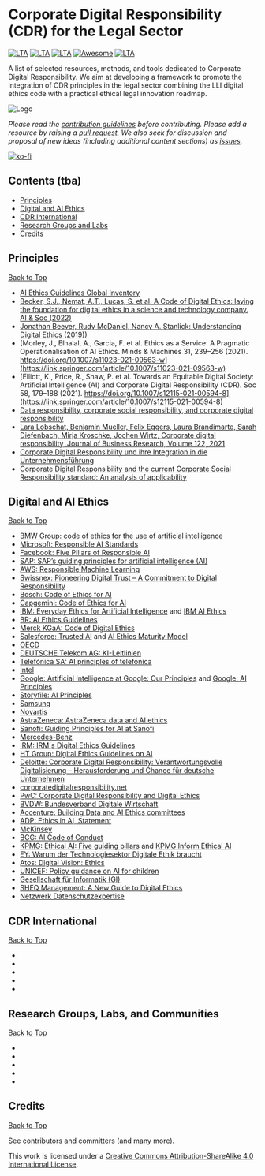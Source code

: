 # Corporate Digital Responsibility (CDR) for the Legal Sector
[![LTA](https://img.shields.io/badge/CLP-CDR-green?style=flat-square)](https://www.liquid-legal-institute.com/workinggroups/corporate-digital-responsibility-cdr/)
[![LTA](https://img.shields.io/badge/CLP-Ecosystem-blue?style=flat-square)](https://github.com/Liquid-Legal-Institute/Common-Legal-Platform)
[![LTA](https://img.shields.io/badge/CLP-Community-orange?style=flat-square)](https://github.com/Liquid-Legal-Institute/Common-Legal-Platform)
[![Awesome](https://awesome.re/badge.svg)](https://awesome.re)
[![LTA](https://img.shields.io/badge/License-CC_BY--SA_4.0-lightgrey?style=flat-square)](https://creativecommons.org/licenses/by-sa/4.0/)


A list of selected resources, methods, and tools dedicated to Corporate Digital Responsibility. We aim at developing a framework to promote the integration of CDR principles in the legal sector combining the LLI digital ethics code with a practical ethical legal innovation roadmap. 


![Logo](https://www.liquid-legal-institute.com/wp-content/uploads/2022/02/MicrosoftTeams-image.png)

_Please read the [contribution guidelines](contributing.md) before contributing. Please add a resource by raising a [pull request](https://github.com/Liquid-Legal-Institute/Legal-Text-Analytics/pulls). We also seek for discussion and proposal of new ideas (including additional content sections) as [issues](https://github.com/Liquid-Legal-Institute/Legal-Text-Analytics/issues)._

[![ko-fi](https://ko-fi.com/img/githubbutton_sm.svg)](https://ko-fi.com/W7W1FF5NN)

## Contents (tba)

* [Principles](#principles)
* [Digital and AI Ethics](#digital-and-ai-ethics)
* [CDR International](#cdr-international)
* [Research Groups and Labs](#research-groups-labs-and-communities)
* [Credits](#credits)

## Principles
[Back to Top](#contents)
- [AI Ethics Guidelines Global Inventory](https://inventory.algorithmwatch.org/)
- [Becker, S.J., Nemat, A.T., Lucas, S. et al. A Code of Digital Ethics: laying the foundation for digital ethics in a science and technology company. AI & Soc (2022)](https://doi.org/10.1007/s00146-021-01376-w)
- [Jonathan Beever, Rudy McDaniel, Nancy A. Stanlick: Understanding Digital Ethics (2019))](https://doi.org/10.4324/9781315282138)
- [Morley, J., Elhalal, A., Garcia, F. et al. Ethics as a Service: A Pragmatic Operationalisation of AI Ethics. Minds & Machines 31, 239–256 (2021). https://doi.org/10.1007/s11023-021-09563-w](https://link.springer.com/article/10.1007/s11023-021-09563-w)
- [Elliott, K., Price, R., Shaw, P. et al. Towards an Equitable Digital Society: Artificial Intelligence (AI) and Corporate Digital Responsibility (CDR). Soc 58, 179–188 (2021). https://doi.org/10.1007/s12115-021-00594-8](https://link.springer.com/article/10.1007/s12115-021-00594-8)
- [Data responsibility, corporate social responsibility, and corporate digital responsibility](https://www.cambridge.org/core/services/aop-cambridge-core/content/view/B7749EC986BFF98EF32D3192E8D4F9D7/S2632324922000025a.pdf/div-class-title-data-responsibility-corporate-social-responsibility-and-corporate-digital-responsibility-div.pdf)
- [Lara Lobschat, Benjamin Mueller, Felix Eggers, Laura Brandimarte, Sarah Diefenbach, Mirja Kroschke, Jochen Wirtz, Corporate digital responsibility,
Journal of Business Research, Volume 122, 2021](https://www.sciencedirect.com/science/article/pii/S0148296319305946)
- [Corporate Digital Responsibility und ihre Integration in die Unternehmensführung](https://api.pageplace.de/preview/DT0400.9783800665631_A42962004/preview-9783800665631_A42962004.pdf#page=62)
- [Corporate Digital Responsibility and the current Corporate Social Responsibility standard: An analysis of applicability](https://dl.gi.de/bitstream/handle/20.500.12116/38706/proceedings-06.pdf?sequence=1&isAllowed=y)

## Digital and AI Ethics
[Back to Top](#contents)
- [BMW Group: code of ethics for the use of artificial intelligence](https://www.press.bmwgroup.com/global/article/detail/T0318411EN/seven-principles-for-ai:-bmw-group-sets-out-code-of-ethics-for-the-use-of-artificial-intelligence?language=en )
- [Microsoft: Responsible AI Standards](https://query.prod.cms.rt.microsoft.com/cms/api/am/binary/RE4ZPmV)
- [Facebook: Five Pillars of Responsible AI](https://ai.facebook.com/blog/facebooks-five-pillars-of-responsible-ai/ )
- [SAP: SAP’s guiding principles for artificial intelligence (AI)](https://www.sap.com/products/artificial-intelligence/ai-ethics.html )
- [AWS: Responsible Machine Learning](https://aws.amazon.com/machine-learning/responsible-machine-learning/)
- [Swissnex: Pioneering Digital Trust – A Commitment to Digital Responsibility ](https://swissnex.org/china/event/pioneering-digital-trust-a-commitment-to-digital-responsibility/)
- [Bosch: Code of Ethics for AI](https://www.bosch-ai.com/industrial-ai/code-of-ethics-for-ai/)
- [Capgemini: Code of Ethics for AI](https://www.capgemini.com/wp-content/uploads/2021/03/Capgemini_Code_of_Ethics_for_AI_2021_EN.pdf)
- [IBM: Everyday Ethics for Artificial Intelligence](https://www.ibm.com/watson/assets/duo/pdf/everydayethics.pdf) and [IBM AI Ethics](https://www.ibm.com/cloud/learn/ai-ethics)
- [BR: AI Ethics Guidelines](https://www.br.de/extra/ai-automation-lab-english/ai-ethics100.html)
- [Merck KGaA: Code of Digital Ethics](https://www.merckgroup.com/company/responsibility/us/products-businesses/CoDE-Code_of_Digital_Ethics.pdf)
- [Salesforce: Trusted AI](https://www.salesforceairesearch.com/trusted-ai) and [AI Ethics Maturity Model](https://www.salesforceairesearch.com/static/ethics/EthicalAIMaturityModel.pdf)
- [OECD](https://oecd.ai/en/ai-principles)
- [DEUTSCHE Telekom AG: KI-Leitlinien](https://www.telekom.com/resource/blob/532444/87e1e54df08cce6f4483985bd25250b6/dl-180710-ki-leitlinien-data.pdf)
- [Telefónica SA: AI principles of telefónica](https://www.telefonica.com/wp-content/uploads/sites/7/2021/11/Infographics-AI.pdf)
- [Intel](https://community.intel.com/t5/Blogs/ct-p/blogs/policy/files/2017/10/Intel-Artificial-Intelligence-Public-Policy-White-Paper-2017.pdf )
- [Google: Artificial Intelligence at Google: Our Principles](https://ai.google/principles/) and [Google: AI Principles](https://blog.google/technology/ai/ai-principles/)
- [Storyfile: AI Principles](https://storyfile.com/storyfiles-ai-principles/)
- [Samsung](https://www.samsung.com/latin_en/sustainability/digital-responsibility/)
- [Novartis](https://www.novartis.com/about/strategy/data-and-digital/artificial-intelligence/our-commitment-ethical-and-responsible-use-ai )
- [AstraZeneca: AstraZeneca data and AI ethics](https://www.astrazeneca.com/Sustainability/ethics-and-transparency/data-and-ai-ethics.html )
- [Sanofi: Guiding Principles for AI at Sanofi](https://www.sanofi.com/dam/jcr:8b3c241a-1105-4f1d-964c-0d3999913d94/Guiding-Principles-of-AI-at-Sanofi.pdf)
- [Mercedes-Benz](https://group.mercedes-benz.com/nachhaltigkeit/daten/ki-guidelines.html)
- [IRM: IRM´s Digital Ethics Guidelines](https://enterpriseriskmag.com/irms-digital-ethics-guidelines/)
- [HT Group: Digital Ethics Guidelines on AI](https://www.t.ht.hr/en/about-us/company-values/digital-ethics/digital-ethics-guidelines-on-artificial-intelligen)
- [Deloitte: Corporate Digital Responsibility: Verantwortungsvolle Digitalisierung – Herausforderung und Chance für deutsche Unternehmen](https://www2.deloitte.com/de/de/pages/innovation/contents/corporate-digital-responsibility.html )
- [corporatedigitalresponsibility.net](https://corporatedigitalresponsibility.net/cdr-manifesto)
- [PwC: Corporate Digital Responsibility and Digital Ethics](https://www.pwc.de/en/sustainability/corporate-digital-responsibility-and-digital-ethics.html )
- [BVDW: Bundesverband Digitale Wirtschaft](https://www.bvdw.org/fileadmin/bvdw/upload/publikationen/Digital_Responsibility/BVDW_Diskussionspapier_CDR_20200401.pdf)
- [Accenture: Building Data and AI Ethics committees](https://www.accenture.com/_acnmedia/pdf-107/accenture-ai-and-data-ethics-committee-report-11.pdf´)
- [ADP: Ethics in AI, Statement](https://www.adp.com/-/media/adp/redesign2018/pdf/data-privacy/ai-ethics-statement.pdf?rev=934d7063975f402889c4ed8610324c36&hash=9FA7B34280D71654740CC51D14F74E79)
- [McKinsey](https://www.mckinsey.de/~/media/McKinsey/Business%20Functions/McKinsey%20Analytics/Our%20Insights/Leading%20your%20organization%20to%20responsible%20AI/Leading-your-organization-to-responsible-AI.pdf)
- [BCG: AI Code of Conduct](https://media-publications.bcg.com/AI-Code-of-Conduct.pdf)
- [KPMG: Ethical AI: Five guiding pillars](https://advisory.kpmg.us/articles/2019/ethical-ai.html#:~:text=KPMG%20has%20distilled%20the%20actions,while%20building%20and%20maintaining%20trust.) and [KPMG Inform Ethical AI](https://assets.kpmg/content/dam/kpmg/es/pdf/2020/01/Informe_Ethical-AI.pdf)
- [EY: Warum der Technologiesektor Digitale Ethik braucht](https://www.ey.com/de_de/technology/warum-der-technologiesektor-digitale-ethik-braucht)
- [Atos: Digital Vision: Ethics](https://atos.net/wp-content/uploads/2020/04/atos-digital-vision-ethics-opinion-paper.pdf)
- [UNICEF: Policy guidance on AI for children](https://www.unicef.org/globalinsight/reports/policy-guidance-ai-children)
- [Gesellschaft für Informatik (GI)](https://gi.de/ethicalguidelines/)
- [SHEQ Management: A New Guide to Digital Ethics](https://sheqmanagement.com/a-new-guide-to-digital-ethics/)
- [Netzwerk Datenschutzexpertise](https://www.netzwerk-datenschutzexpertise.de/sites/default/files/gut_2019_eu_ki_ethik.pdf )

## CDR International
[Back to Top](#contents)
- []()
- []()
- []()
- []()
- []()

## Research Groups, Labs, and Communities
[Back to Top](#contents)
- []()
- []()
- []()
- []()
- []()


## Credits
[Back to Top](#contents)

See contributors and committers (and many more).

This work is licensed under a [Creative Commons Attribution-ShareAlike 4.0 International License][cc-by-sa].

[cc-by-sa]: http://creativecommons.org/licenses/by-sa/4.0/
[cc-by-sa-shield]: https://img.shields.io/badge/License-CC%20BY--SA%204.0-lightgrey.svg
